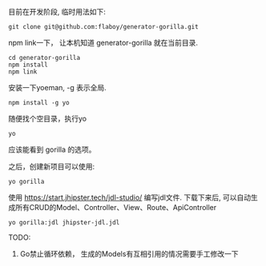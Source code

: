 目前在开发阶段, 临时用法如下:

```
git clone git@github.com:flaboy/generator-gorilla.git
```

npm link一下， 让本机知道 generator-gorilla 就在当前目录.
```
cd generator-gorilla
npm install
npm link
```

安装一下yoeman,  -g 表示全局.
```
npm install -g yo
```

随便找个空目录，执行yo
```
yo
```
应该能看到 gorilla 的选项。

之后，创建新项目可以使用:
```
yo gorilla
```

使用 https://start.jhipster.tech/jdl-studio/ 编写jdl文件. 
下载下来后, 可以自动生成所有CRUD的Model、Controller、View、Route、ApiController
```
yo gorilla:jdl jhipster-jdl.jdl
```

TODO:
1. Go禁止循环依赖， 生成的Models有互相引用的情况需要手工修改一下
